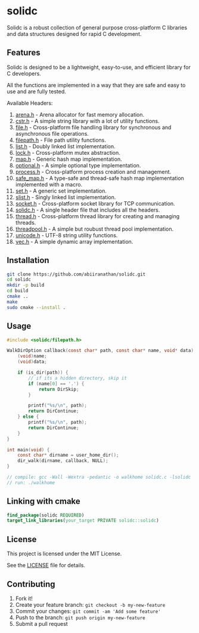 # solidc

Solidc is a robust collection of general purpose cross-platform C libraries and data structures designed for rapid C development.

## Features

Solidc is designed to be a lightweight, easy-to-use, and efficient library for C developers.

All the functions are implemented in a way that they are safe and easy to use
and are fully tested.

Available Headers:
1. [arena.h](./arena.h) - Arena allocator for fast memory allocation.
1. [cstr.h](./cstr.h) -  A simple string library with a lot of utility functions.
2. [file.h](./file.h) - Cross-platform file handling library for synchronous and asynchronous file operations.
3. [filepath.h](./filepath.h) - File path utility functions.
4. [list.h](./list.h) - Doubly linked list implementation.
5. [lock.h](./lock.h) - Cross-platform mutex abstraction.
6. [map.h](./map.h) - Generic hash map implementation.
7. [optional.h](./optional.h) - A simple optional type implementation.
8. [process.h](./process.h) - Cross-platform process creation and management.
9. [safe_map.h](./safe_map.h) -  A type-safe and thread-safe hash map implementation implemented with a macro.
10. [set.h](./set.h) - A generic set implementation.
11. [slist.h](./slist.h) - Singly linked list implementation.
12. [socket.h](./socket.h) -  Cross-platform socket library for TCP communication.
13. [solidc.h](./solidc.h) - A single header file that includes all the headers.
14. [thread.h](./thread.h) - Cross-platform thread library for creating and managing threads.
15. [threadpool.h](./threadpool.h) - A simple but roubust thread pool implementation.
16. [unicode.h](./unicode.h) - UTF-8 string utility functions.
17. [vec.h](./vec.h) -  A simple dynamic array implementation.

## Installation

```bash
git clone https://github.com/abiiranathan/solidc.git
cd solidc
mkdir -p build
cd build
cmake ..
make
sudo cmake --install .
```


## Usage

```c
#include <solidc/filepath.h>

WalkDirOption callback(const char* path, const char* name, void* data) {
    (void)name;
    (void)data;

    if (is_dir(path)) {
        // if its a hidden directory, skip it
        if (name[0] == '.') {
            return DirSkip;
        }

        printf("%s/\n", path);
        return DirContinue;
    } else {
        printf("%s/\n", path);
        return DirContinue;
    }
}

int main(void) {
    const char* dirname = user_home_dir();
    dir_walk(dirname, callback, NULL);
}

// compile: gcc -Wall -Wextra -pedantic -o walkhome solidc.c -lsolidc
// run: ./walkhome
```

## Linking with cmake

```cmake
find_package(solidc REQUIRED)
target_link_libraries(your_target PRIVATE solidc::solidc)
```

## License

This project is licensed under the MIT License.

See the [LICENSE](LICENSE) file for details.

## Contributing

1. Fork it!
2. Create your feature branch: `git checkout -b my-new-feature`
3. Commit your changes: `git commit -am 'Add some feature'`
4. Push to the branch: `git push origin my-new-feature`
5. Submit a pull request
